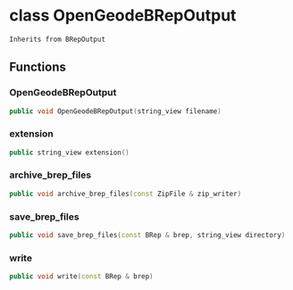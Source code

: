 # class OpenGeodeBRepOutput


```cpp
Inherits from BRepOutput
```



## Functions

### OpenGeodeBRepOutput

```cpp
public void OpenGeodeBRepOutput(string_view filename)
```


### extension

```cpp
public string_view extension()
```


### archive_brep_files

```cpp
public void archive_brep_files(const ZipFile & zip_writer)
```


### save_brep_files

```cpp
public void save_brep_files(const BRep & brep, string_view directory)
```


### write

```cpp
public void write(const BRep & brep)
```




